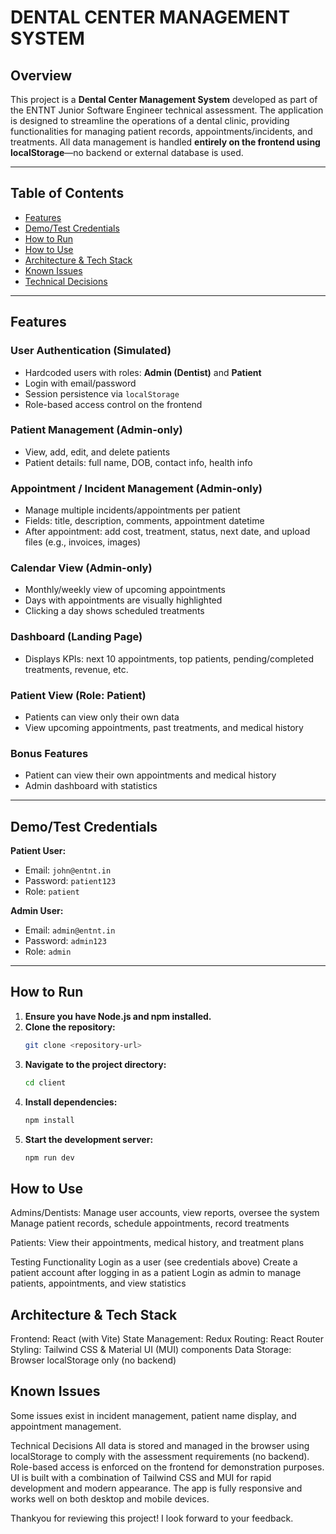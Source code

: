 # DENTAL CENTER MANAGEMENT SYSTEM

## Overview

This project is a **Dental Center Management System** developed as part of the ENTNT Junior Software Engineer technical assessment. The application is designed to streamline the operations of a dental clinic, providing functionalities for managing patient records, appointments/incidents, and treatments. All data management is handled **entirely on the frontend using localStorage**—no backend or external database is used.

---

## Table of Contents

- [Features](#features)
- [Demo/Test Credentials](#demotest-credentials)
- [How to Run](#how-to-run)
- [How to Use](#how-to-use)
- [Architecture & Tech Stack](#architecture--tech-stack)
- [Known Issues](#known-issues)
- [Technical Decisions](#technical-decisions)

---

## Features

### User Authentication (Simulated)
- Hardcoded users with roles: **Admin (Dentist)** and **Patient**
- Login with email/password
- Session persistence via `localStorage`
- Role-based access control on the frontend

### Patient Management (Admin-only)
- View, add, edit, and delete patients
- Patient details: full name, DOB, contact info, health info

### Appointment / Incident Management (Admin-only)
- Manage multiple incidents/appointments per patient
- Fields: title, description, comments, appointment datetime
- After appointment: add cost, treatment, status, next date, and upload files (e.g., invoices, images)

### Calendar View (Admin-only)
- Monthly/weekly view of upcoming appointments
- Days with appointments are visually highlighted
- Clicking a day shows scheduled treatments

### Dashboard (Landing Page)
- Displays KPIs: next 10 appointments, top patients, pending/completed treatments, revenue, etc.

### Patient View (Role: Patient)
- Patients can view only their own data
- View upcoming appointments, past treatments, and medical history

### Bonus Features
- Patient can view their own appointments and medical history
- Admin dashboard with statistics

---

## Demo/Test Credentials

**Patient User:**
- Email: `john@entnt.in`
- Password: `patient123`
- Role: `patient`

**Admin User:**
- Email: `admin@entnt.in`
- Password: `admin123`
- Role: `admin`

---

## How to Run

1. **Ensure you have Node.js and npm installed.**
2. **Clone the repository:**
   ```sh
   git clone <repository-url>
    ```
3. **Navigate to the project directory:**
   ```sh
   cd client 
   ```   
4. **Install dependencies:**
   ```sh
   npm install
   ```
5. **Start the development server:**
   ```sh
   npm run dev
   ```   
## How to Use
Admins/Dentists:
Manage user accounts, view reports, oversee the system
Manage patient records, schedule appointments, record treatments

Patients:
View their appointments, medical history, and treatment plans

Testing Functionality
Login as a user (see credentials above)
Create a patient account after logging in as a patient
Login as admin to manage patients, appointments, and view statistics

## Architecture & Tech Stack
Frontend: React (with Vite)
State Management: Redux
Routing: React Router
Styling: Tailwind CSS & Material UI (MUI) components
Data Storage: Browser localStorage only (no backend)

## Known Issues
Some issues exist in incident management, patient name display, and appointment management.

Technical Decisions
All data is stored and managed in the browser using localStorage to comply with the assessment requirements (no backend).
Role-based access is enforced on the frontend for demonstration purposes.
UI is built with a combination of Tailwind CSS and MUI for rapid development and modern appearance.
The app is fully responsive and works well on both desktop and mobile devices.

Thankyou for reviewing this project! I look forward to your feedback.



